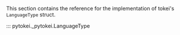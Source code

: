 This section contains the reference for the implementation of tokei's `LanguageType` struct.


::: pytokei._pytokei.LanguageType